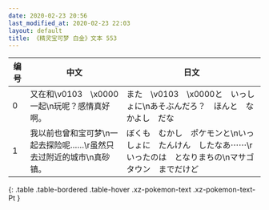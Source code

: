 ```yaml
---
date: 2020-02-23 20:56
last_modified_at: 2020-02-23 22:03
layout: default
title: 《精灵宝可梦 白金》文本 553
---
```

| 编号 | 中文 | 日文 |
| ---- | ---- | ---- |
| 0 | 又在和\v0103　\x0000一起\n玩呢？感情真好啊。 | また　\v0103　\x0000と　いっしょに\nあそぶんだろ？　ほんと　なかよし　だな |
| 1 | 我以前也曾和宝可梦\n一起去探险呢……\r虽然只去过附近的城市\n真砂镇。 | ぼくも　むかし　ポケモンと\nいっしょに　たんけん　したなあ⋯⋯\rいったのは　となりまちの\nマサゴタウン　までだけど |
{: .table .table-bordered .table-hover .xz-pokemon-text .xz-pokemon-text-Pt }